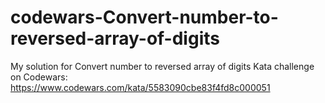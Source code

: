 # codewars-Convert-number-to-reversed-array-of-digits
My solution for Convert number to reversed array of digits Kata challenge on Codewars: https://www.codewars.com/kata/5583090cbe83f4fd8c000051
